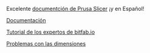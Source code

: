 
Excelente [documentción de Prusa Slicer](https://help.prusa3d.com/es/article/informacion-general_1910) ¡y en Español!



[Documentación](http://imprimalia3d.com/recursosimpresion3d/gu-configuraci-n-par-metros-slic3r)

[Tutorial de los expertos de bitfab.io](https://bitfab.io/es/blog/prusa-slicer/)


[Problemas con las dimensiones](https://manual.slic3r.org/troubleshooting/dimension-errors)




